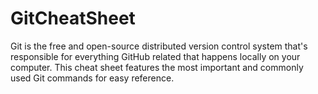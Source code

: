 # GitCheatSheet
Git is the free and open-source distributed version control system that's responsible for everything GitHub related that happens locally on your computer. This cheat sheet features the most important and commonly used Git commands for easy reference.
